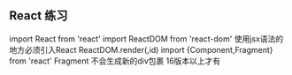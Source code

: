 ## React 练习
import React from 'react'
import ReactDOM from 'react-dom'
使用jsx语法的地方必须引入React
ReactDOM.render(<a>,id)
import {Component,Fragment} from 'react'
Fragment 不会生成新的div包裹 16版本以上才有